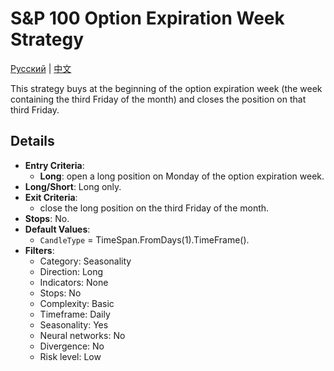 # S&P 100 Option Expiration Week Strategy
[Русский](README_ru.md) | [中文](README_cn.md)

This strategy buys at the beginning of the option expiration week (the week containing the third Friday of the month) and closes the position on that third Friday.

## Details

- **Entry Criteria**:
  - **Long**: open a long position on Monday of the option expiration week.
- **Long/Short**: Long only.
- **Exit Criteria**:
  - close the long position on the third Friday of the month.
- **Stops**: No.
- **Default Values**:
  - `CandleType` = TimeSpan.FromDays(1).TimeFrame().
- **Filters**:
  - Category: Seasonality
  - Direction: Long
  - Indicators: None
  - Stops: No
  - Complexity: Basic
  - Timeframe: Daily
  - Seasonality: Yes
  - Neural networks: No
  - Divergence: No
  - Risk level: Low
